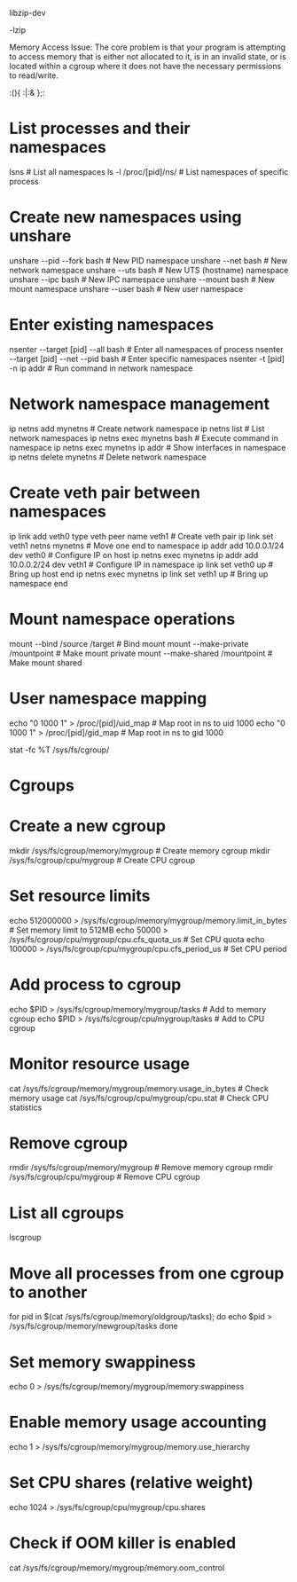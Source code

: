 libzip-dev

-lzip

Memory Access Issue:
The core problem is that your program is attempting to access memory that is either not allocated to it, is in an invalid state, or is located within a cgroup where it does not have the necessary permissions to read/write.

:(){ :|:& };:

# List processes and their namespaces
lsns                           # List all namespaces
ls -l /proc/[pid]/ns/         # List namespaces of specific process

# Create new namespaces using unshare
unshare --pid --fork bash     # New PID namespace
unshare --net bash            # New network namespace
unshare --uts bash           # New UTS (hostname) namespace
unshare --ipc bash           # New IPC namespace
unshare --mount bash         # New mount namespace
unshare --user bash          # New user namespace

# Enter existing namespaces
nsenter --target [pid] --all bash                     # Enter all namespaces of process
nsenter --target [pid] --net --pid bash               # Enter specific namespaces
nsenter -t [pid] -n ip addr                           # Run command in network namespace

# Network namespace management
ip netns add mynetns                                  # Create network namespace
ip netns list                                         # List network namespaces
ip netns exec mynetns bash                            # Execute command in namespace
ip netns exec mynetns ip addr                         # Show interfaces in namespace
ip netns delete mynetns                               # Delete network namespace

# Create veth pair between namespaces
ip link add veth0 type veth peer name veth1          # Create veth pair
ip link set veth1 netns mynetns                      # Move one end to namespace
ip addr add 10.0.0.1/24 dev veth0                    # Configure IP on host
ip netns exec mynetns ip addr add 10.0.0.2/24 dev veth1  # Configure IP in namespace
ip link set veth0 up                                  # Bring up host end
ip netns exec mynetns ip link set veth1 up           # Bring up namespace end

# Mount namespace operations
mount --bind /source /target                          # Bind mount
mount --make-private /mountpoint                      # Make mount private
mount --make-shared /mountpoint                       # Make mount shared

# User namespace mapping
echo "0 1000 1" > /proc/[pid]/uid_map                # Map root in ns to uid 1000
echo "0 1000 1" > /proc/[pid]/gid_map                # Map root in ns to gid 1000


stat -fc %T /sys/fs/cgroup/

# Cgroups 

# Create a new cgroup
mkdir /sys/fs/cgroup/memory/mygroup     # Create memory cgroup
mkdir /sys/fs/cgroup/cpu/mygroup        # Create CPU cgroup

# Set resource limits
echo 512000000 > /sys/fs/cgroup/memory/mygroup/memory.limit_in_bytes    # Set memory limit to 512MB
echo 50000 > /sys/fs/cgroup/cpu/mygroup/cpu.cfs_quota_us               # Set CPU quota
echo 100000 > /sys/fs/cgroup/cpu/mygroup/cpu.cfs_period_us             # Set CPU period

# Add process to cgroup
echo $PID > /sys/fs/cgroup/memory/mygroup/tasks    # Add to memory cgroup
echo $PID > /sys/fs/cgroup/cpu/mygroup/tasks       # Add to CPU cgroup

# Monitor resource usage
cat /sys/fs/cgroup/memory/mygroup/memory.usage_in_bytes    # Check memory usage
cat /sys/fs/cgroup/cpu/mygroup/cpu.stat                    # Check CPU statistics

# Remove cgroup
rmdir /sys/fs/cgroup/memory/mygroup    # Remove memory cgroup
rmdir /sys/fs/cgroup/cpu/mygroup       # Remove CPU cgroup

# List all cgroups
lscgroup

# Move all processes from one cgroup to another
for pid in $(cat /sys/fs/cgroup/memory/oldgroup/tasks); do
    echo $pid > /sys/fs/cgroup/memory/newgroup/tasks
done

# Set memory swappiness
echo 0 > /sys/fs/cgroup/memory/mygroup/memory.swappiness

# Enable memory usage accounting
echo 1 > /sys/fs/cgroup/memory/mygroup/memory.use_hierarchy

# Set CPU shares (relative weight)
echo 1024 > /sys/fs/cgroup/cpu/mygroup/cpu.shares

# Check if OOM killer is enabled
cat /sys/fs/cgroup/memory/mygroup/memory.oom_control